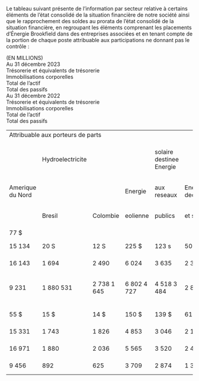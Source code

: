 Le tableau suivant présente de l’information par secteur relative à certains éléments de l’état consolidé de la situation financière de notre société ainsi que le rapprochement des soldes au prorata de l’état consolidé de la situation financière, en regroupant les éléments comprenant les placements d’Énergie Brookfield dans des entreprises associées et en tenant compte de la portion de chaque poste attribuable aux participations ne donnant pas le contrôle :

(EN MILLIONS)   
Au 31 décembre 2023   
Trésorerie et équivalents de trésorerie   
Immobilisations corporelles   
Total de l’actif   
Total des passifs   
Au 31 décembre 2022   
Trésorerie et équivalents de trésorerie   
Immobilisations corporelles   
Total de l’actif   
Total des passifs

<table><tr><td colspan="9">Attribuable aux porteurs de parts</td><td rowspan="2" colspan="2">Apport des</td></tr><tr><td></td><td>Hydroelectricite</td><td></td><td></td><td>solaire destinee Energie</td><td></td><td></td><td></td><td>participations Attribuable comptabilisees selon la participations</td></tr><tr><td>Amerique du Nord</td><td></td><td></td><td>Energie</td><td>aux reseaux</td><td>Energie decentralisee</td><td>Solutions</td><td></td><td></td><td>methode de la mise en</td><td>ne donnant pas le</td><td></td></tr><tr><td></td><td>Bresil</td><td>Colombie</td><td> eolienne</td><td>publics</td><td>et stockage</td><td> durables</td><td>Siege social</td><td>Total</td><td> equivalence</td><td>controle</td><td> Selon les IFRS</td></tr><tr><td>77 $</td><td></td><td></td><td></td><td></td><td></td><td></td><td></td><td></td><td></td><td></td><td></td></tr><tr><td>15 134</td><td>20 S</td><td>12 S</td><td>225 $</td><td>123 s</td><td>50 s</td><td>30 s</td><td>3S</td><td>540 S</td><td>(85) S</td><td>686 S</td><td>1141 S</td></tr><tr><td>16 143</td><td>1 694</td><td>2 490</td><td>6 024</td><td>3 635</td><td>2 386</td><td>341</td><td>-</td><td>31 704</td><td>(1 578)</td><td>33 879</td><td>64 005</td></tr><tr><td>9 231</td><td>1 880 531</td><td>2 738 1 645</td><td>6 802 4 727</td><td>4 518 3 484</td><td>2 842 1 705</td><td>1 540 1 126</td><td>257 3 159</td><td>36 720 25 608</td><td>(1 529) (1 529)</td><td>40 937 22 070</td><td>76 128 46 149</td></tr><tr><td></td><td></td><td></td><td></td><td></td><td></td><td></td><td></td><td></td><td></td><td></td><td></td></tr><tr><td>55 $</td><td>15 $</td><td>14 $</td><td>150 $</td><td>139 $</td><td>61 S</td><td>11 $</td><td>-$</td><td>445 $</td><td>(43) S</td><td>596 S</td><td>998 $</td></tr><tr><td>15 331</td><td>1 743</td><td>1 826</td><td>4 853</td><td>3 046</td><td>2 110</td><td>227</td><td></td><td>29 136</td><td>(1 165)</td><td>26 312</td><td>54 283</td></tr><tr><td>16 971</td><td>1 880</td><td>2 036</td><td>5 565</td><td>3 520</td><td>2 416</td><td>378</td><td>581</td><td>33 347</td><td>(587)</td><td>31 351</td><td>64 111</td></tr><tr><td>9 456</td><td>892</td><td>625</td><td>3 709</td><td>2 874</td><td>1 322</td><td>113</td><td>2 827</td><td>21 818</td><td>(577)</td><td>16 584</td><td>37 825</td></tr></table>